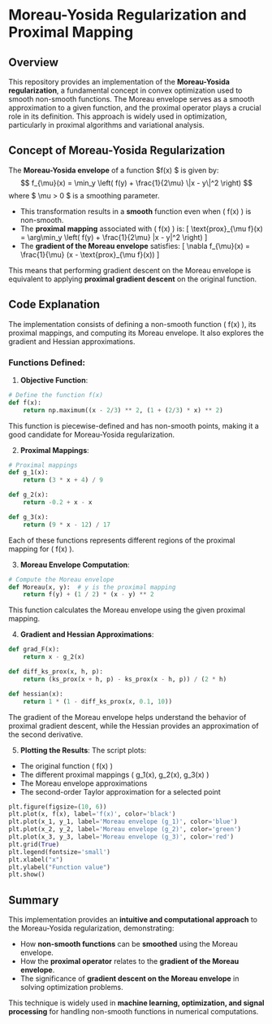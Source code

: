 # Moreau-Yosida Regularization and Proximal Mapping

## Overview
This repository provides an implementation of the **Moreau-Yosida regularization**, a fundamental concept in convex optimization used to smooth non-smooth functions. The Moreau envelope serves as a smooth approximation to a given function, and the proximal operator plays a crucial role in its definition. This approach is widely used in optimization, particularly in proximal algorithms and variational analysis.

## Concept of Moreau-Yosida Regularization
The **Moreau-Yosida envelope** of a function $f(x) $ is given by:
$$
f_{\mu}(x) = \min_y \left( f(y) + \frac{1}{2\mu} \|x - y\|^2 \right)
$$
where $ \mu > 0 $ is a smoothing parameter.

- This transformation results in a **smooth** function even when \( f(x) \) is non-smooth.
- The **proximal mapping** associated with \( f(x) \) is:
\[
\text{prox}_{\mu f}(x) = \arg\min_y \left( f(y) + \frac{1}{2\mu} \|x - y\|^2 \right)
\]
- The **gradient of the Moreau envelope** satisfies:
\[
\nabla f_{\mu}(x) = \frac{1}{\mu} (x - \text{prox}_{\mu f}(x))
\]

This means that performing gradient descent on the Moreau envelope is equivalent to applying **proximal gradient descent** on the original function.

## Code Explanation
The implementation consists of defining a non-smooth function \( f(x) \), its proximal mappings, and computing its Moreau envelope. It also explores the gradient and Hessian approximations.

### Functions Defined:
1. **Objective Function**:
```python
# Define the function f(x)
def f(x):
    return np.maximum((x - 2/3) ** 2, (1 + (2/3) * x) ** 2)
```
This function is piecewise-defined and has non-smooth points, making it a good candidate for Moreau-Yosida regularization.

2. **Proximal Mappings**:
```python
# Proximal mappings
def g_1(x):
    return (3 * x + 4) / 9

def g_2(x):
    return -0.2 + x - x

def g_3(x):
    return (9 * x - 12) / 17
```
Each of these functions represents different regions of the proximal mapping for \( f(x) \).

3. **Moreau Envelope Computation**:
```python
# Compute the Moreau envelope
def Moreau(x, y):  # y is the proximal mapping
    return f(y) + (1 / 2) * (x - y) ** 2
```
This function calculates the Moreau envelope using the given proximal mapping.

4. **Gradient and Hessian Approximations**:
```python
def grad_F(x):
    return x - g_2(x)

def diff_ks_prox(x, h, p):
    return (ks_prox(x + h, p) - ks_prox(x - h, p)) / (2 * h)

def hessian(x):
    return 1 * (1 - diff_ks_prox(x, 0.1, 10))
```
The gradient of the Moreau envelope helps understand the behavior of proximal gradient descent, while the Hessian provides an approximation of the second derivative.

5. **Plotting the Results**:
The script plots:
- The original function \( f(x) \)
- The different proximal mappings \( g_1(x), g_2(x), g_3(x) \)
- The Moreau envelope approximations
- The second-order Taylor approximation for a selected point

```python
plt.figure(figsize=(10, 6))
plt.plot(x, f(x), label='f(x)', color='black')
plt.plot(x_1, y_1, label='Moreau envelope (g_1)', color='blue')
plt.plot(x_2, y_2, label='Moreau envelope (g_2)', color='green')
plt.plot(x_3, y_3, label='Moreau envelope (g_3)', color='red')
plt.grid(True)
plt.legend(fontsize='small')
plt.xlabel("x")
plt.ylabel("Function value")
plt.show()
```

## Summary
This implementation provides an **intuitive and computational approach** to the Moreau-Yosida regularization, demonstrating:
- How **non-smooth functions** can be **smoothed** using the Moreau envelope.
- How the **proximal operator** relates to the **gradient of the Moreau envelope**.
- The significance of **gradient descent on the Moreau envelope** in solving optimization problems.

This technique is widely used in **machine learning, optimization, and signal processing** for handling non-smooth functions in numerical computations.

